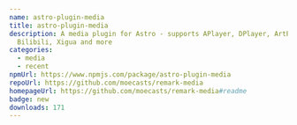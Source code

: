 ```yaml
---
name: astro-plugin-media
title: astro-plugin-media
description: A media plugin for Astro - supports APlayer, DPlayer, ArtPlayer,
  Bilibili, Xigua and more
categories:
  - media
  - recent
npmUrl: https://www.npmjs.com/package/astro-plugin-media
repoUrl: https://github.com/moecasts/remark-media
homepageUrl: https://github.com/moecasts/remark-media#readme
badge: new
downloads: 171
---
```


